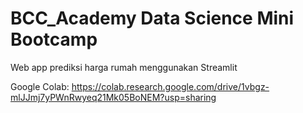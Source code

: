 # BCC_Academy Data Science Mini Bootcamp
Web app prediksi harga rumah menggunakan Streamlit

Google Colab:
https://colab.research.google.com/drive/1vbgz-mlJJmj7yPWnRwyeq21Mk05BoNEM?usp=sharing
